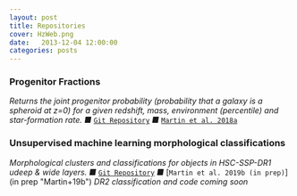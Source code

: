 ```yaml
---
layout: post
title: Repositories
cover: HzWeb.png
date:   2013-12-04 12:00:00
categories: posts
---
```


### Progenitor Fractions
*Returns the joint progenitor probability (probability that a galaxy is a spheroid at z=0) for a given redshift, mass, environment (percentile) and star-formation rate. &#9632;* [`Git Repository`](https://github.com/garrethmartin/progenitor-fractions/ "github") *&#9632;* [`Martin et al. 2018a`](https://doi.org/10.1093/mnras/stx3057 "Martin+18a")

### Unsupervised machine learning morphological classifications
*Morphological clusters and classifications for objects in HSC-SSP-DR1 udeep & wide layers. &#9632;* [`Git Repository`](https://github.com/garrethmartin/HSC_UML "github") *&#9632;* [`Martin et al. 2019b (in prep)`](in prep "Martin+19b")
*DR2 classification and code coming soon*